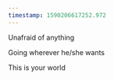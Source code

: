 ```yaml
---
timestamp: 1590206617252.972
---
```

Unafraid of anything

Going wherever he/she wants

This is your world